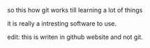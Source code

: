 ﻿so this how git works till learning a lot of things 

it is really a intresting software to use.


edit: this is writen in github website and not git.
